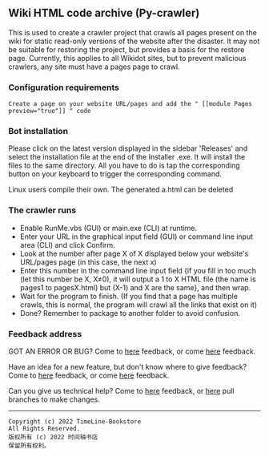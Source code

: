 ## Wiki HTML code archive (Py-crawler)

This is used to create a crawler project that crawls all pages present on the wiki for static read-only versions of the website after the disaster. It may not be suitable for restoring the project, but provides a basis for the restore page.
Currently, this applies to all Wikidot sites, but to prevent malicious crawlers, any site must have a pages page to crawl.

### **Configuration requirements**
```
Create a page on your website URL/pages and add the " [[module Pages preview="true"]] " code
```

### **Bot installation**
Please click on the latest version displayed in the sidebar 'Releases' and select the installation file at the end of the Installer .exe. It will install the files to the same directory. All you have to do is tap the corresponding button on your keyboard to trigger the corresponding command.

Linux users compile their own. The generated a.html can be deleted

### **The crawler runs**
* Enable RunMe.vbs (GUI) or main.exe (CLI) at runtime.
* Enter your URL in the graphical input field (GUI) or command line input area (CLI) and click Confirm.
* Look at the number after page X of X displayed below your website's URL/pages page (in this case, the next x)
* Enter this number in the command line input field {if you fill in too much (let this number be X, X≠0), it will output a 1 to X HTML file (the name is pages1 to pagesX.html) but (X-1) and X are the same}, and then wrap.
* Wait for the program to finish. (If you find that a page has multiple crawls, this is normal, the program will crawl all the links that exist on it)
* Done? Remember to package to another folder to avoid confusion.

### **Feedback address**
GOT AN ERROR OR BUG? Come to [here](http://ld-private-website.wikidot.com/forum/c-7602918/pyc) feedback, or come [here](https://github.com/TimeLine-Bookstore/Py-crawler/issues) feedback.

Have an idea for a new feature, but don't know where to give feedback? Come to [here](http://ld-private-website.wikidot.com/forum/t-15402049/pyc-1-1-0-1-9) feedback, or come [here](https://github.com/TimeLine-Bookstore/Py-crawler/issues) feedback.

Can you give us technical help? Come to [here](http://ld-private-website.wikidot.com/forum/c-7602920/) feedback, or [here](https://github.com/TimeLine-Bookstore/Py-crawler/fork) pull branches to make changes.

----------
```
Copyright (c) 2022 TimeLine-Bookstore
All Rights Reserved.
版权所有 (c) 2022 时间轴书店
保留所有权利。
```
